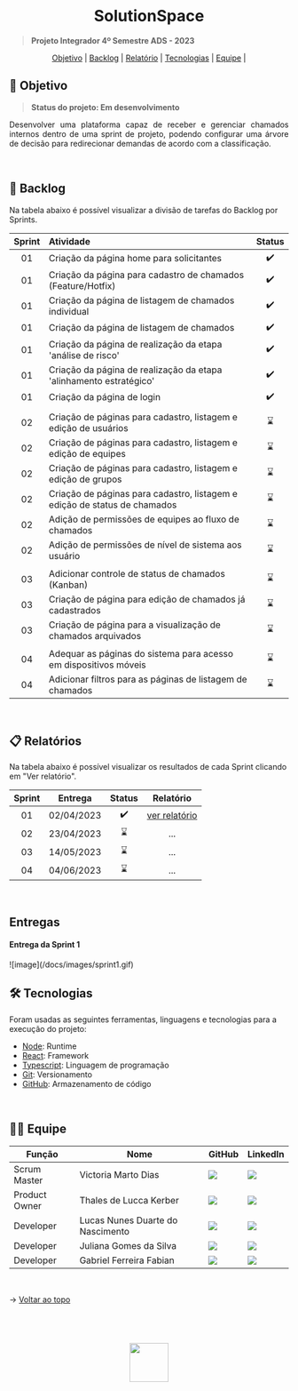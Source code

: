 <br id="topo">

<h1 align="center">SolutionSpace</h1>

  > **Projeto Integrador 4º Semestre ADS - 2023**

<p align="center">
    <a href="#objetivo">Objetivo</a> |
    <a href="#backlog">Backlog</a> |
    <a href="#relatório">Relatório</a> |
    <a href="#tecnologias">Tecnologias</a> |
    <a href="#equipe">Equipe</a> |
</p>

<span id="objetivo">

## 🚀 Objetivo
  > **Status do projeto: Em desenvolvimento**

<p align="justify">Desenvolver uma plataforma capaz de receber e gerenciar chamados internos dentro de uma sprint de projeto, podendo configurar uma árvore de decisão para redirecionar demandas de acordo com a classificação.</p>


<span id="backlog">

<br>

## 📌 Backlog

Na tabela abaixo é possível visualizar a divisão de tarefas do Backlog por Sprints.

| Sprint | Atividade |       Status       |
| :----: | :-------- | :----------------: |
|   01   |   Criação da página home para solicitantes   | :heavy_check_mark: |
|   01   |   Criação da página para cadastro de chamados (Feature/Hotfix)   | :heavy_check_mark: |
|   01   |   Criação da página de listagem de chamados individual   | :heavy_check_mark: |
|   01   |   Criação da página de listagem de chamados   | :heavy_check_mark: |
|   01   |   Criação da página de realização da etapa 'análise de risco'   | :heavy_check_mark: |
|   01   |   Criação da página de realização da etapa 'alinhamento estratégico'   | :heavy_check_mark: |
|   01   |   Criação da página de login   | :heavy_check_mark: |
|    |
|   02   |   Criação de páginas para cadastro, listagem e edição de usuários   | :hourglass: |
|   02   |   Criação de páginas para cadastro, listagem e edição de equipes   | :hourglass: |
|   02   |   Criação de páginas para cadastro, listagem e edição de grupos   | :hourglass: |
|   02   |   Criação de páginas para cadastro, listagem e edição de status de chamados   | :hourglass: |
|   02   |   Adição de permissões de equipes ao fluxo de chamados   | :hourglass: |
|   02   |   Adição de permissões de nível de sistema aos usuário   | :hourglass: |
|    |
|   03   |   Adicionar controle de status de chamados (Kanban)   | :hourglass: |
|   03   |   Criação de página para edição de chamados já cadastrados   | :hourglass: |
|   03   |   Criação de página para a visualização de chamados arquivados   | :hourglass: |
|    |
|   04   |   Adequar as páginas do sistema para acesso em dispositivos móveis   | :hourglass: |
|   04   |   Adicionar filtros para as páginas de listagem de chamados   | :hourglass: |

<br>

<span id="relatório">

## :clipboard: Relatórios

Na tabela abaixo é possível visualizar os resultados de cada Sprint clicando em "Ver relatório".

| Sprint |  Entrega   |       Status       |              Relatório               |
| :----: | :--------: | :----------------: | :----------------------------------: |
|   01   | 02/04/2023 | :heavy_check_mark:	 | [ver relatório](/docs/relatorio-sprint1.md) |
|   02   | 23/04/2023 | :hourglass:	 | ... |
|   03   | 14/05/2023 | :hourglass:	 | ... |
|   04   | 04/06/2023 | :hourglass:	 | ... |

<br />

## Entregas

<h4> Entrega da Sprint 1 </h4>
![image](/docs/images/sprint1.gif)

<br />

<span id="tecnologias">

## 🛠️ Tecnologias

Foram usadas as seguintes ferramentas, linguagens e tecnologias para a execução do projeto:

- [Node](https://nodejs.org/): Runtime
- [React](https://pt-br.reactjs.org/): Framework
- [Typescript](https://www.typescriptlang.org/): Linguagem de programação
- [Git](https://git-scm.com): Versionamento
- [GitHub](https://github.com/): Armazenamento de código

<br />

<span id="equipe">

## 👩‍💻 Equipe

| Função        | Nome                   | GitHub                                                                                                                                                                                  | LinkedIn                                                                                                                                                                                                          |
| ------------- | ---------------------- | --------------------------------------------------------------------------------------------------------------------------------------------------------------------------------------- | ----------------------------------------------------------------------------------------------------------------------------------------------------------------------------------------------------------------- |
| Scrum Master | Victoria Marto Dias | <a href="https://github.com/DiasVitoria" target="_blanck"><img src = "https://img.shields.io/badge/GitHub-100000?style=for-the-badge&logo=github&logoColor=white" target="_blank"></a> | <a href="https://www.linkedin.com/in/diasvictoria/" target="_blank"><img src="https://img.shields.io/badge/-LinkedIn-%230077B5?style=for-the-badge&logo=linkedin&logoColor=white" target="_blank"></a> |
| Product Owner | Thales de Lucca Kerber | <a href="https://github.com/thaleskerber" target="_blanck"><img src = "https://img.shields.io/badge/GitHub-100000?style=for-the-badge&logo=github&logoColor=white" target="_blank"></a> | <a href="https://www.linkedin.com/in/thales-kerber-771339206/" target="_blank"><img src="https://img.shields.io/badge/-LinkedIn-%230077B5?style=for-the-badge&logo=linkedin&logoColor=white" target="_blank"></a> |
| Developer | Lucas Nunes Duarte do Nascimento | <a href="https://github.com/Lkduarte" target="_blanck"><img src = "https://img.shields.io/badge/GitHub-100000?style=for-the-badge&logo=github&logoColor=white" target="_blank"></a> | <a href="https://www.linkedin.com/in/lucas-nunes-nascimento/" target="_blank"><img src="https://img.shields.io/badge/-LinkedIn-%230077B5?style=for-the-badge&logo=linkedin&logoColor=white" target="_blank"></a> |
| Developer | Juliana Gomes da Silva | <a href="https://github.com/JulianaGO" target="_blanck"><img src = "https://img.shields.io/badge/GitHub-100000?style=for-the-badge&logo=github&logoColor=white" target="_blank"></a> | <a href="https://www.linkedin.com/in/juliana-gomes-silva/" target="_blank"><img src="https://img.shields.io/badge/-LinkedIn-%230077B5?style=for-the-badge&logo=linkedin&logoColor=white" target="_blank"></a> |
| Developer | Gabriel Ferreira Fabian | <a href="https://github.com/gabriel-fabian" target="_blanck"><img src = "https://img.shields.io/badge/GitHub-100000?style=for-the-badge&logo=github&logoColor=white" target="_blank"></a> | <a href="https://www.linkedin.com/in/fabian-gabriel/" target="_blank"><img src="https://img.shields.io/badge/-LinkedIn-%230077B5?style=for-the-badge&logo=linkedin&logoColor=white" target="_blank"></a> |

<br>

→ [Voltar ao topo](#topo)

<br>

 <h1 align="center"> <img src = "https://fatecsjc-prd.azurewebsites.net/images/logo/fatecsjc_400x192.png" height="70"  align="auto">
